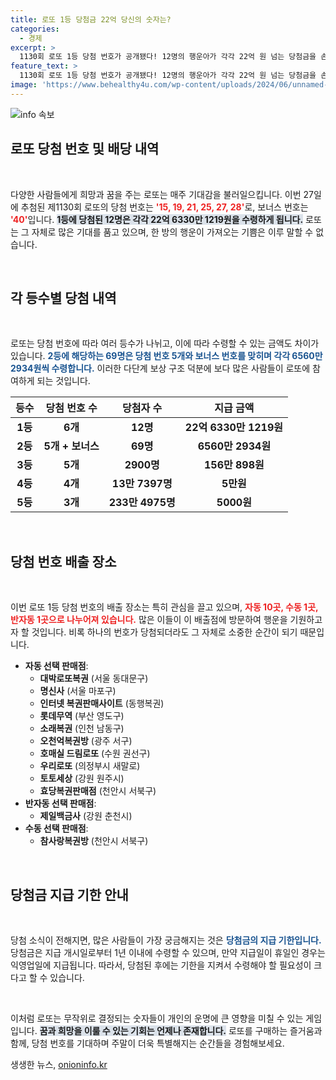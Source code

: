 ```yaml
---
title: 로또 1등 당첨금 22억 당신의 숫자는?
categories:
  - 경제
excerpt: >
  1130회 로또 1등 당첨 번호가 공개됐다! 12명의 행운아가 각각 22억 원 넘는 당첨금을 손에 쥐며, 자동 및 수동 배출점은 어디일까? 2등과 3등 당첨자의 수익도 눈길을 끌며, 이번 로또 추첨이 가져온 시선을 모은다! 클릭해 더 알아보세요!
feature_text: >
  1130회 로또 1등 당첨 번호가 공개됐다! 12명의 행운아가 각각 22억 원 넘는 당첨금을 손에 쥐며, 자동 및 수동 배출점은 어디일까? 2등과 3등 당첨자의 수익도 눈길을 끌며, 이번 로또 추첨이 가져온 시선을 모은다! 클릭해 더 알아보세요!
image: 'https://www.behealthy4u.com/wp-content/uploads/2024/06/unnamed-file.png'
---
```


<p><img src="https://www.behealthy4u.com/wp-content/uploads/2024/06/unnamed-file.png" alt="info 속보" /></p>

<h2 data-ke-size="size26">로또 당첨 번호 및 배당 내역</h2>

<p data-ke-size="size16">&nbsp;</p>

<p>다양한 사람들에게 희망과 꿈을 주는 로또는 매주 기대감을 불러일으킵니다. 이번 27일에 추첨된 제1130회 로또의 당첨 번호는 <b><span style="color: #ee2323;">'15, 19, 21, 25, 27, 28'</span></b>로, 보너스 번호는 <b><span style="color: #ee2323;">'40'</span></b>입니다. <b><span style="background-color: #21538527;">1등에 당첨된 12명은 각각 22억 6330만 1219원을 수령하게 됩니다.</span></b> 로또는 그 자체로 많은 기대를 품고 있으며, 한 방의 행운이 가져오는 기쁨은 이루 말할 수 없습니다.</p>

<p data-ke-size="size16">&nbsp;</p>

<h2 data-ke-size="size26">각 등수별 당첨 내역</h2>

<p data-ke-size="size16">&nbsp;</p>

<p>로또는 당첨 번호에 따라 여러 등수가 나뉘고, 이에 따라 수령할 수 있는 금액도 차이가 있습니다. <b><span style="color: #1a5490;">2등에 해당하는 69명은 당첨 번호 5개와 보너스 번호를 맞히며 각각 6560만 2934원씩 수령합니다.</span></b> 이러한 다단계 보상 구조 덕분에 보다 많은 사람들이 로또에 참여하게 되는 것입니다.</p>

<table>
<thead>
<tr>
<th>등수</th>
<th>당첨 번호 수</th>
<th>당첨자 수</th>
<th>지급 금액</th>
</tr>
</thead>
<tbody>
<tr>
<td style="text-align: center; height: 17px;"><b>1등</b></td>
<td style="text-align: center; height: 17px;"><b>6개</b></td>
<td style="text-align: center; height: 17px;"><b>12명</b></td>
<td style="text-align: center; height: 17px;"><b>22억 6330만 1219원</b></td>
</tr>
<tr>
<td style="text-align: center; height: 17px;"><b>2등</b></td>
<td style="text-align: center; height: 17px;"><b>5개 + 보너스</b></td>
<td style="text-align: center; height: 17px;"><b>69명</b></td>
<td style="text-align: center; height: 17px;"><b>6560만 2934원</b></td>
</tr>
<tr>
<td style="text-align: center; height: 17px;"><b>3등</b></td>
<td style="text-align: center; height: 17px;"><b>5개</b></td>
<td style="text-align: center; height: 17px;"><b>2900명</b></td>
<td style="text-align: center; height: 17px;"><b>156만 898원</b></td>
</tr>
<tr>
<td style="text-align: center; height: 17px;"><b>4등</b></td>
<td style="text-align: center; height: 17px;"><b>4개</b></td>
<td style="text-align: center; height: 17px;"><b>13만 7397명</b></td>
<td style="text-align: center; height: 17px;"><b>5만원</b></td>
</tr>
<tr>
<td style="text-align: center; height: 17px;"><b>5등</b></td>
<td style="text-align: center; height: 17px;"><b>3개</b></td>
<td style="text-align: center; height: 17px;"><b>233만 4975명</b></td>
<td style="text-align: center; height: 17px;"><b>5000원</b></td>
</tr>
</tbody>
</table>

<p data-ke-size="size16">&nbsp;</p>

<h2 data-ke-size="size26">당첨 번호 배출 장소</h2>

<p data-ke-size="size16">&nbsp;</p>

<p>이번 로또 1등 당첨 번호의 배출 장소는 특히 관심을 끌고 있으며, <b><span style="color: #ee2323;">자동 10곳, 수동 1곳, 반자동 1곳으로 나누어져 있습니다.</span></b> 많은 이들이 이 배출점에 방문하여 행운을 기원하고자 할 것입니다. 비록 하나의 번호가 당첨되더라도 그 자체로 소중한 순간이 되기 때문입니다.</p>

<ul>
<li><b>자동 선택 판매점</b>:
<ul>
<li><b>대박로또복권</b> (서울 동대문구)</li>
<li><b>명신사</b> (서울 마포구)</li>
<li><b>인터넷 복권판매사이트</b> (동행복권)</li>
<li><b>롯데무역</b> (부산 영도구)</li>
<li><b>소래복권</b> (인천 남동구)</li>
<li><b>오천억복권방</b> (광주 서구)</li>
<li><b>호매실 드림로또</b> (수원 권선구)</li>
<li><b>우리로또</b> (의정부시 새말로)</li>
<li><b>토토세상</b> (강원 원주시)</li>
<li><b>효당복권판매점</b> (천안시 서북구)</li>
</ul>
</li>
<li><b>반자동 선택 판매점</b>:
<ul>
<li><b>제일백금사</b> (강원 춘천시)</li>
</ul>
</li>
<li><b>수동 선택 판매점</b>:
<ul>
<li><b>참사랑복권방</b> (천안시 서북구)</li>
</ul>
</li>
</ul>

<p data-ke-size="size16">&nbsp;</p>

<h2 data-ke-size="size26">당첨금 지급 기한 안내</h2>

<p data-ke-size="size16">&nbsp;</p>

<p>당첨 소식이 전해지면, 많은 사람들이 가장 궁금해지는 것은 <b><span style="color: #1a5490;">당첨금의 지급 기한입니다.</span></b> 당첨금은 지급 개시일로부터 1년 이내에 수령할 수 있으며, 만약 지급일이 휴일인 경우는 익영업일에 지급됩니다. 따라서, 당첨된 후에는 기한을 지켜서 수령해야 할 필요성이 크다고 할 수 있습니다.</p>

<p data-ke-size="size16">&nbsp;</p>

<p>이처럼 로또는 무작위로 결정되는 숫자들이 개인의 운명에 큰 영향을 미칠 수 있는 게임입니다. <b><span style="background-color: #21538527;">꿈과 희망을 이룰 수 있는 기회는 언제나 존재합니다.</span></b> 로또를 구매하는 즐거움과 함께, 당첨 번호를 기대하며 주말이 더욱 특별해지는 순간들을 경험해보세요.</p>
생생한 뉴스, <a href="https://onioninfo.kr" rel="dofollow">onioninfo.kr</a>


